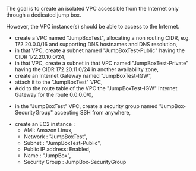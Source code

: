 The goal is to create an isolated VPC accessible from the Internet only through a dedicated jump box.

However, the VPC instance(s) should be able to access to the Internet.

- create a VPC named "JumpBoxTest", allocating a non routing CIDR, e.g. 172.20.0.0/16 and supporting DNS hostnames and DNS resolution,
- in that VPC, create a subnet named "JumpBoxTest-Public" having the CIDR 172.20.10.0/24,
- in that VPC, create a subnet in that VPC named "JumpBoxTest-Private" having the CIDR 172.20.11.0/24 in another availability zone,
- create an Internet Gateway named "JumpBoxTest-IGW",
- attach it to the "JumpBoxTest" VPC,
- Add to the route table of the VPC the "JumpBoxTest-IGW" Internet Gateway for the route 0.0.0.0/0,





* in the "JumpBoxTest" VPC, create a security group named "JumpBox-SecurityGroup" accepting SSH from anywhere,

  
- create an EC2 instance :
   - AMI: Amazon Linux,
   - Network : "JumpBoxTest",
   - Subnet : "JumpBoxTest-Public",
   - Public IP address: Enabled,
   - Name : "JumpBox",
   - Security Group : JumpBox-SecurityGroup
